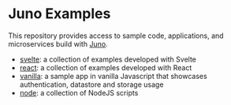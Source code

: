 # Juno Examples

This repository provides access to sample code, applications, and microservices build with [Juno](https://juno.build).

- [svelte](./svelte/README.md): a collection of examples developed with Svelte
- [react](./react/README.md): a collection of examples developed with React
- [vanilla](./vanilla): a sample app in vanilla Javascript that showcases authentication, datastore and storage usage
- [node](./node): a collection of NodeJS scripts